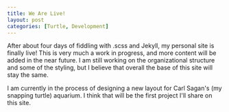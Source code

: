 ```yaml
---
title: We Are Live!
layout: post
categories: [Turtle, Development]
---
```


After about four days of fiddling with .scss and Jekyll, my personal site is finally live! This is very much a work in progress, and more content will be added in the near future. I am still working on the organizational structure and some of the styling, but I believe that overall the base of this site will stay the same.

<!--more-->

I am currently in the process of designing a new layout for Carl Sagan's (my snapping turtle) aquarium. I think that will be the first project I'll share on this site. 
